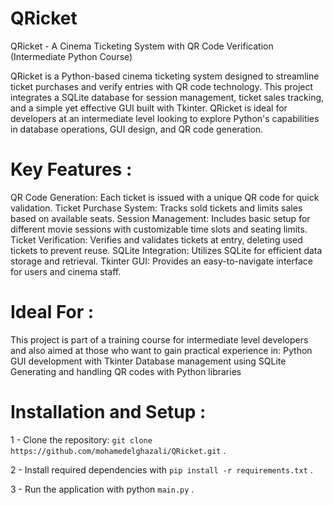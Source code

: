 # QRicket
QRicket - A Cinema Ticketing System with QR Code Verification (Intermediate Python Course)

QRicket is a Python-based cinema ticketing system designed to streamline ticket purchases and verify entries with QR code technology. This project integrates a SQLite database for session management, ticket sales tracking, and a simple yet effective GUI built with Tkinter. QRicket is ideal for developers at an intermediate level looking to explore Python's capabilities in database operations, GUI design, and QR code generation.

# Key Features : 
QR Code Generation: Each ticket is issued with a unique QR code for quick validation.
Ticket Purchase System: Tracks sold tickets and limits sales based on available seats.
Session Management: Includes basic setup for different movie sessions with customizable time slots and seating limits.
Ticket Verification: Verifies and validates tickets at entry, deleting used tickets to prevent reuse.
SQLite Integration: Utilizes SQLite for efficient data storage and retrieval.
Tkinter GUI: Provides an easy-to-navigate interface for users and cinema staff.

# Ideal For : 
This project is part of a training course for intermediate level developers and also aimed at those who want to gain practical experience in:
Python GUI development with Tkinter
Database management using SQLite
Generating and handling QR codes with Python libraries

# Installation and Setup : 
1 - Clone the repository: `git clone https://github.com/mohamedelghazali/QRicket.git`  .

2 - Install required dependencies with  `pip install -r requirements.txt` .

3 - Run the application with python `main.py` . 

